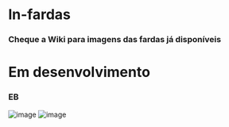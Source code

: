 # ln-fardas

### Cheque a Wiki para imagens das fardas já disponíveis





# Em desenvolvimento

### EB

![image](https://github.com/LN-Development/ln-fardas/assets/123782375/795758ee-4108-45b3-ac40-6cd56666ef5a)
![image](https://github.com/LN-Development/ln-fardas/assets/123782375/94e4fb8a-3989-4041-a101-29dd8ec3bb6b)

